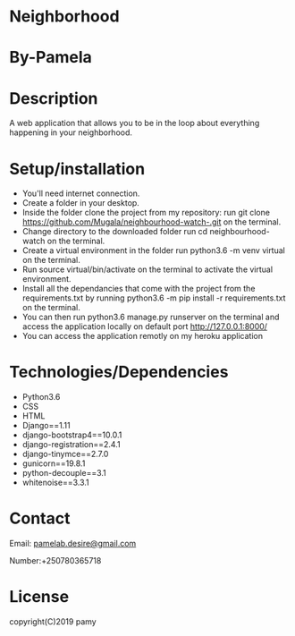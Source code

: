 # Neighborhood
# By-Pamela
# Description
A web application that allows you to be in the loop about everything happening in your neighborhood.
# Setup/installation
* You'll need internet connection.
* Create a folder in your desktop.
* Inside the folder clone the project from my repository: run git clone https://github.com/Mugala/neighbourhood-watch-.git on the terminal.
* Change directory to the downloaded folder run cd neighbourhood-watch on the terminal.
* Create a virtual environment in the folder run python3.6 -m venv virtual on the terminal.
* Run source virtual/bin/activate on the terminal to activate the virtual environment.
* Install all the dependancies that come with the project from the requirements.txt by running python3.6 -m pip install -r requirements.txt on the terminal.
* You can then run python3.6 manage.py runserver on the terminal and access the application locally on default port http://127.0.0.1:8000/
* You can access the application remotly on my heroku application 
# Technologies/Dependencies 
* Python3.6
* CSS
* HTML
* Django==1.11
* django-bootstrap4==10.0.1
* django-registration==2.4.1
* django-tinymce==2.7.0
* gunicorn==19.8.1
* python-decouple==3.1
* whitenoise==3.3.1
# Contact
Email: pamelab.desire@gmail.com

Number:+250780365718
# License
copyright(C)2019 pamy
